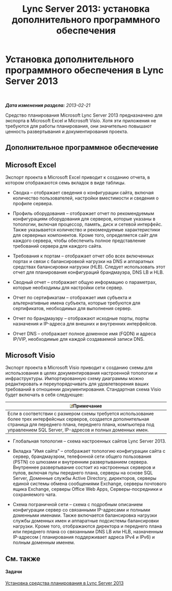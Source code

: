 ﻿---
title: 'Lync Server 2013: установка дополнительного программного обеспечения'
TOCTitle: Установка дополнительного программного обеспечения
ms:assetid: b95b3301-fa1e-4b96-9af4-05b43d39db8d
ms:mtpsurl: https://technet.microsoft.com/ru-ru/library/Gg615032(v=OCS.15)
ms:contentKeyID: 52058324
ms.date: 05/19/2016
mtps_version: v=OCS.15
ms.translationtype: HT
---

# Установка дополнительного программного обеспечения в Lync Server 2013

 

_**Дата изменения раздела:** 2013-02-21_

Средство планирования Microsoft Lync Server 2013 предназначено для экспорта в Microsoft Excel и Microsoft Visio. Хотя эти приложения не требуются для работы планирования, они значительно повышают ценность развертывания и документирования проекта.

## Дополнительное программное обеспечение

## Microsoft Excel

Экспорт проекта в Microsoft Excel приводит к созданию отчета, в котором отображаются семь вкладок в виде таблицы.

  - Сводка – отображает сведения о конфигурации сайта, включая количество пользователей, настройки вместимости и сведения о профиле сервера.

  - Профиль оборудования – отображает отчет по рекомендуемым конфигурациям оборудования для серверов, которые указаны в топологии, включая процессор, память, диск и сетевой интерфейс. Также указывается количество и рекомендуемые характеристики для серверных компонентов. Кроме того, определяется сайт для каждого сервера, чтобы обеспечить полное представление требований сервера для каждого сайта.

  - Требования к портам – отображает отчет обо всех включенных портах и связи с балансировкой нагрузки на DNS и аппаратных средствах балансировки нагрузки (HLB). Следует использовать этот отчет для планирования конфигураций брандмауэра, DNS LB и HLB.

  - Сводный отчет – отображает общую информацию о параметрах, которые необходимы для настройки сети сервер.

  - Отчет по сертификатам – отображает имя субъекта и альтернативные имена субъекта, которые требуются для сертификатов, необходимых для выполнения сервер.

  - Отчет по брандмауэру – отображают исходные порты, порты назначения и IP-адреса для внешних и внутренних интерфейсов.

  - Отчет DNS – отображает полное доменное имя (FQDN) и адреса IP/VIP, необходимые для каждой создаваемой записи DNS.

## Microsoft Visio

Экспорт проекта в Microsoft Visio приводит к созданию схемы для использования в целях документирования настроенной топологии и инфраструктуры. Импортированную схему диаграммы можно редактировать и переупорядочивать для удовлетворения ваших требований в отношении документирования. Стандартная схема Visio будет включать в себя следующее:

<table>
<thead>
<tr class="header">
<th><img src="images/Gg398412.note(OCS.15).gif" title="note" alt="note" />Примечание</th>
</tr>
</thead>
<tbody>
<tr class="odd">
<td>Если в соответствии с размером схемы требуется использование более трех интерфейсных серверов, создается дополнительная страница для переднего плана, переднего плана, компьютера под управлением SQL Server, IP-адресов и полных доменных имен.</td>
</tr>
</tbody>
</table>


  - Глобальная топология – схема настроенных сайтов Lync Server 2013.

  - Вкладка "Имя сайта" – отображает топологию конфигурации сайта с сервер, брандмауэром, телефонной сети общего пользования (PSTN) со шлюзами и внутренним развертыванием сервера. Внутреннее развертывание состоит из настроенных серверов и пулов, включая пулы переднего плана, серверы на основе SQL Server, Доменные службы Active Directory, директоров, серверы единой системы обмена сообщениями Exchange, серверы почтового ящика Exchange, серверы Office Web Apps, Серверы-посредники и сохраняемого чата.

  - Схема пограничной сети – схема с подробным описанием конфигурации сервер со связанными IP-адресами и полными доменными именами. Также включается балансировка нагрузки службы доменных имен и аппаратные подсистемы балансировки нагрузки. Кроме того, отображаются директора и переднего плана или переднего плана со связанными DNS LB или HLB, назначенным IP-адресом ( планирования поддерживает адреса IPv4 и IPv6) и полным доменным именем.

## См. также

#### Задачи

[Установка средства планирования в Lync Server 2013](lync-server-2013-installing-the-planning-tool.md)

